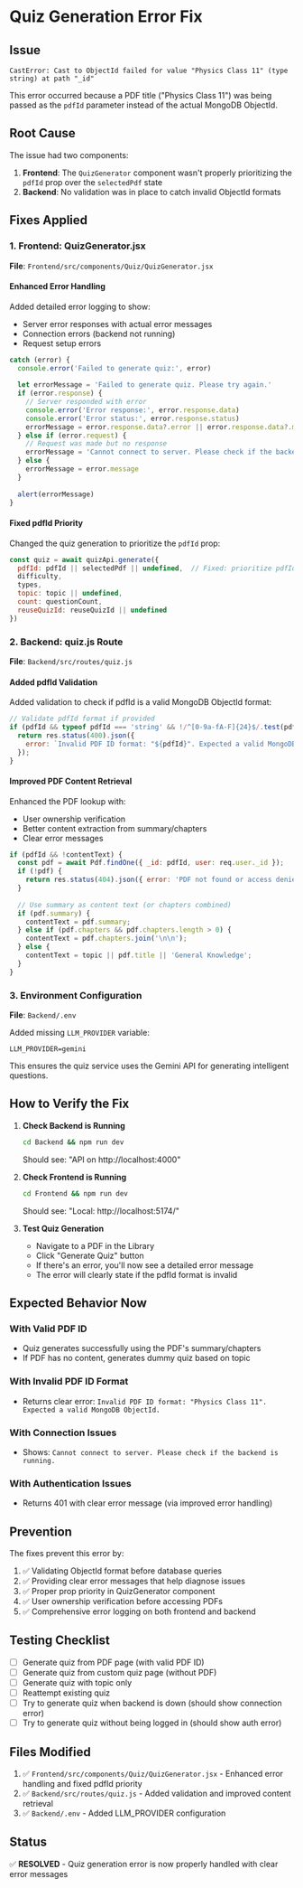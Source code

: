 # Quiz Generation Error Fix

## Issue
`CastError: Cast to ObjectId failed for value "Physics Class 11" (type string) at path "_id"`

This error occurred because a PDF title ("Physics Class 11") was being passed as the `pdfId` parameter instead of the actual MongoDB ObjectId.

## Root Cause
The issue had two components:
1. **Frontend**: The `QuizGenerator` component wasn't properly prioritizing the `pdfId` prop over the `selectedPdf` state
2. **Backend**: No validation was in place to catch invalid ObjectId formats

## Fixes Applied

### 1. Frontend: QuizGenerator.jsx
**File**: `Frontend/src/components/Quiz/QuizGenerator.jsx`

#### Enhanced Error Handling
Added detailed error logging to show:
- Server error responses with actual error messages
- Connection errors (backend not running)
- Request setup errors

```javascript
catch (error) {
  console.error('Failed to generate quiz:', error)
  
  let errorMessage = 'Failed to generate quiz. Please try again.'
  if (error.response) {
    // Server responded with error
    console.error('Error response:', error.response.data)
    console.error('Error status:', error.response.status)
    errorMessage = error.response.data?.error || error.response.data?.message || errorMessage
  } else if (error.request) {
    // Request was made but no response
    errorMessage = 'Cannot connect to server. Please check if the backend is running.'
  } else {
    errorMessage = error.message
  }
  
  alert(errorMessage)
}
```

#### Fixed pdfId Priority
Changed the quiz generation to prioritize the `pdfId` prop:

```javascript
const quiz = await quizApi.generate({ 
  pdfId: pdfId || selectedPdf || undefined,  // Fixed: prioritize pdfId prop
  difficulty, 
  types, 
  topic: topic || undefined,
  count: questionCount,
  reuseQuizId: reuseQuizId || undefined
})
```

### 2. Backend: quiz.js Route
**File**: `Backend/src/routes/quiz.js`

#### Added pdfId Validation
Added validation to check if pdfId is a valid MongoDB ObjectId format:

```javascript
// Validate pdfId format if provided
if (pdfId && typeof pdfId === 'string' && !/^[0-9a-fA-F]{24}$/.test(pdfId)) {
  return res.status(400).json({ 
    error: `Invalid PDF ID format: "${pdfId}". Expected a valid MongoDB ObjectId.` 
  });
}
```

#### Improved PDF Content Retrieval
Enhanced the PDF lookup with:
- User ownership verification
- Better content extraction from summary/chapters
- Clear error messages

```javascript
if (pdfId && !contentText) {
  const pdf = await Pdf.findOne({ _id: pdfId, user: req.user._id });
  if (!pdf) {
    return res.status(404).json({ error: 'PDF not found or access denied' });
  }
  
  // Use summary as content text (or chapters combined)
  if (pdf.summary) {
    contentText = pdf.summary;
  } else if (pdf.chapters && pdf.chapters.length > 0) {
    contentText = pdf.chapters.join('\n\n');
  } else {
    contentText = topic || pdf.title || 'General Knowledge';
  }
}
```

### 3. Environment Configuration
**File**: `Backend/.env`

Added missing `LLM_PROVIDER` variable:
```
LLM_PROVIDER=gemini
```

This ensures the quiz service uses the Gemini API for generating intelligent questions.

## How to Verify the Fix

1. **Check Backend is Running**
   ```bash
   cd Backend && npm run dev
   ```
   Should see: "API on http://localhost:4000"

2. **Check Frontend is Running**
   ```bash
   cd Frontend && npm run dev
   ```
   Should see: "Local: http://localhost:5174/"

3. **Test Quiz Generation**
   - Navigate to a PDF in the Library
   - Click "Generate Quiz" button
   - If there's an error, you'll now see a detailed error message
   - The error will clearly state if the pdfId format is invalid

## Expected Behavior Now

### With Valid PDF ID
- Quiz generates successfully using the PDF's summary/chapters
- If PDF has no content, generates dummy quiz based on topic

### With Invalid PDF ID Format
- Returns clear error: `Invalid PDF ID format: "Physics Class 11". Expected a valid MongoDB ObjectId.`

### With Connection Issues
- Shows: `Cannot connect to server. Please check if the backend is running.`

### With Authentication Issues
- Returns 401 with clear error message (via improved error handling)

## Prevention

The fixes prevent this error by:
1. ✅ Validating ObjectId format before database queries
2. ✅ Providing clear error messages that help diagnose issues
3. ✅ Proper prop priority in QuizGenerator component
4. ✅ User ownership verification before accessing PDFs
5. ✅ Comprehensive error logging on both frontend and backend

## Testing Checklist

- [ ] Generate quiz from PDF page (with valid PDF ID)
- [ ] Generate quiz from custom quiz page (without PDF)
- [ ] Generate quiz with topic only
- [ ] Reattempt existing quiz
- [ ] Try to generate quiz when backend is down (should show connection error)
- [ ] Try to generate quiz without being logged in (should show auth error)

## Files Modified

1. ✅ `Frontend/src/components/Quiz/QuizGenerator.jsx` - Enhanced error handling and fixed pdfId priority
2. ✅ `Backend/src/routes/quiz.js` - Added validation and improved content retrieval  
3. ✅ `Backend/.env` - Added LLM_PROVIDER configuration

## Status
✅ **RESOLVED** - Quiz generation error is now properly handled with clear error messages
